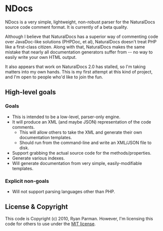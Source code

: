 # NDocs

NDocs is a very simple, lightweight, non-robust parser for the NaturalDocs source code comment format. It is currently of a beta quality.

Although I believe that NaturalDocs has a superior way of commenting code over JavaDoc-like solutions (PHPDoc, et al), NaturalDocs doesn't treat PHP like a first-class citizen. Along with that, NaturalDocs makes the same mistake that nearly all documentation generators suffer from -- no way to easily write your own HTML output.

It also appears that work on NaturalDocs 2.0 has stalled, so I'm taking matters into my own hands. This is my first attempt at this kind of project, and I'm open to people who'd like to join the fun.

## High-level goals

### Goals

* This is intended to be a low-level, parser-only engine.
* It will produce an XML (and maybe JSON) representation of the code comments.
	* This will allow others to take the XML and generate their own documentation templates.
	* Should run from the command-line and write an XML/JSON file to disk.
* Support grabbing the actual source code for the methods/properties.
* Generate various indexes.
* Will generate documentation from very simple, easily-modifiable templates.

### Explicit non-goals

* Will not support parsing languages other than PHP.

## License & Copyright

This code is Copyright (c) 2010, Ryan Parman. However, I'm licensing this code for others to use under the [MIT license](http://www.opensource.org/licenses/mit-license.php).
